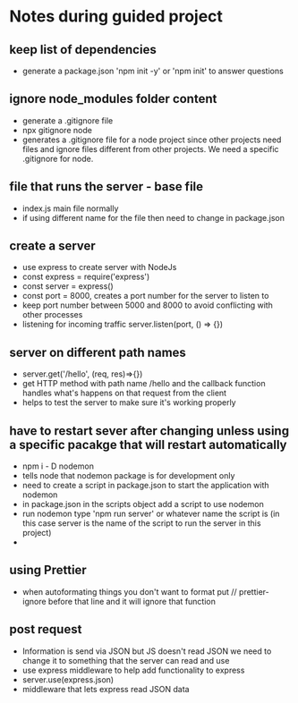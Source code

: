# Notes during guided project

## keep list of dependencies

- generate a package.json 'npm init -y' or 'npm init' to answer questions

## ignore node_modules folder content

- generate a .gitignore file
- npx gitignore node
- generates a .gitignore file for a node project since other projects need files
  and ignore files different from other projects. We need a specific .gitignore
  for node.

## file that runs the server - base file

- index.js main file normally
- if using different name for the file then need to change in package.json

## create a server

- use express to create server with NodeJs
- const express = require('express')
- const server = express()
- const port = 8000, creates a port number for the server to listen to
- keep port number between 5000 and 8000 to avoid conflicting with other
  processes
- listening for incoming traffic server.listen(port, () => {})

## server on different path names

- server.get('/hello', (req, res)=>{})
- get HTTP method with path name /hello and the callback function handles what's
  happens on that request from the client
- helps to test the server to make sure it's working properly

## have to restart sever after changing unless using a specific pacakge that will restart automatically

- npm i - D nodemon
- tells node that nodemon package is for development only
- need to create a script in package.json to start the application with nodemon
- in package.json in the scripts object add a script to use nodemon
- run nodemon type 'npm run server' or whatever name the script is (in this case
  server is the name of the script to run the server in this project)
-

## using Prettier

- when autoformating things you don't want to format put // prettier-ignore before that line and it will ignore that function

## post request

- Information is send via JSON but JS doesn't read JSON we need to change it to something that the server can read and use
- use express middleware to help add functionality to express
- server.use(express.json)
- middleware that lets express read JSON data
